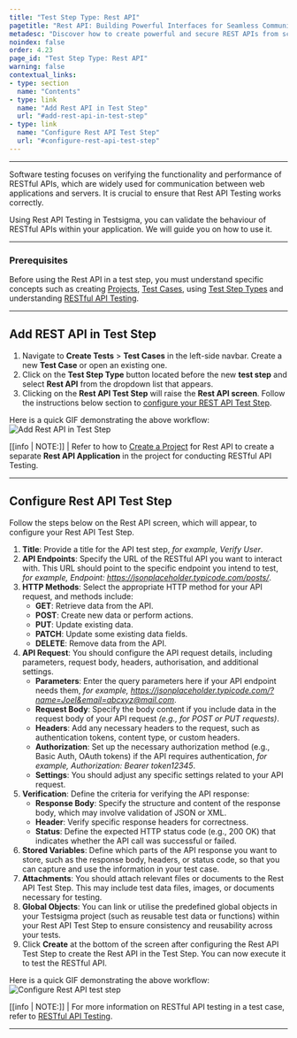 ```yaml
---
title: "Test Step Type: Rest API"
pagetitle: "Rest API: Building Powerful Interfaces for Seamless Communication"
metadesc: "Discover how to create powerful and secure REST APIs from scratch in this comprehensive guide that covers best practices, authentication, and error handling."
noindex: false
order: 4.23
page_id: "Test Step Type: Rest API"
warning: false
contextual_links:
- type: section
  name: "Contents"
- type: link
  name: "Add Rest API in Test Step"
  url: "#add-rest-api-in-test-step"
- type: link
  name: "Configure Rest API Test Step"
  url: "#configure-rest-api-test-step" 
---
```


---

Software testing focuses on verifying the functionality and performance of RESTful APIs, which are widely used for communication between web applications and servers. It is crucial to ensure that Rest API Testing works correctly.

Using Rest API Testing in Testsigma, you can validate the behaviour of RESTful APIs within your application. We will guide you on how to use it.

---
### **Prerequisites**

Before using the Rest API in a test step, you must understand specific concepts such as creating [Projects](https://testsigma.com/docs/projects/overview/), [Test Cases](https://testsigma.com/docs/test-cases/manage/add-edit-delete/), using [Test Step Types](https://testsigma.com/docs/test-cases/step-types/overview/) and understanding [RESTful API Testing](https://testsigma.com/docs/test-cases/create-steps-restapi/restful-api-overview/).

---

## **Add REST API in Test Step**

1. Navigate to **Create Tests** > **Test Cases** in the left-side navbar. Create a new **Test Case** or open an existing one.
2. Click on the **Test Step Type** button located before the new **test step** and select **Rest API** from the dropdown list that appears.
3. Clicking on the **Rest API Test Step** will raise the **Rest API screen**. Follow the instructions below section to [configure your REST API Test Step](https://testsigma.com/docs/test-cases/step-types/rest-api/#configure-rest-api-test-step).

Here is a quick GIF demonstrating the above workflow: ![Add Rest API in Test Step](https://s3.amazonaws.com/static-docs.testsigma.com/new_images/projects/applications/addrestapi_teststep.gif)

[[info | NOTE:]]
| Refer to how to [Create a Project](https://testsigma.com/docs/projects/overview/#creating-a-project) for Rest API to create a separate **Rest API Application** in the project for conducting RESTful API Testing.

---

## **Configure Rest API Test Step**

Follow the steps below on the Rest API screen, which will appear, to configure your Rest API Test Step.

1. **Title**: Provide a title for the API test step, *for example, Verify User*.
2. **API Endpoints**: Specify the URL of the RESTful API you want to interact with. This URL should point to the specific endpoint you intend to test, *for example, Endpoint: https://jsonplaceholder.typicode.com/posts/*.
3. **HTTP Methods**: Select the appropriate HTTP method for your API request, and methods include:
    - **GET**: Retrieve data from the API.
    - **POST**: Create new data or perform actions.
    - **PUT**: Update existing data.
    - **PATCH**: Update some existing data fields.
    - **DELETE**: Remove data from the API.
4. **API Request**: You should configure the API request details, including parameters, request body, headers, authorisation, and additional settings.
    - **Parameters**: Enter the query parameters here if your API endpoint needs them, *for example, https://jsonplaceholder.typicode.com/?name=Joel&email=abcxyz@mail.com*.
    - **Request Body**: Specify the body content if you include data in the request body of your API request *(e.g., for POST or PUT requests)*.
    - **Headers**: Add any necessary headers to the request, such as authentication tokens, content type, or custom headers.
    - **Authorization**: Set up the necessary authorization method (e.g., Basic Auth, OAuth tokens) if the API requires authentication, *for example, Authorization: Bearer token12345*.
    - **Settings**: You should adjust any specific settings related to your API request.
5. **Verification**: Define the criteria for verifying the API response:
    - **Response Body**: Specify the structure and content of the response body, which may involve validation of JSON or XML.
    - **Header**: Verify specific response headers for correctness.
    - **Status**: Define the expected HTTP status code (e.g., 200 OK) that indicates whether the API call was successful or failed.
6. **Stored Variables**: Define which parts of the API response you want to store, such as the response body, headers, or status code, so that you can capture and use the information in your test case.
7. **Attachments**: You should attach relevant files or documents to the Rest API Test Step. This may include test data files, images, or documents necessary for testing.
8. **Global Objects**: You can link or utilise the predefined global objects in your Testsigma project (such as reusable test data or functions) within your Rest API Test Step to ensure consistency and reusability across your tests.
9. Click **Create** at the bottom of the screen after configuring the Rest API Test Step to create the Rest API in the Test Step. You can now execute it to test the RESTful API.

Here is a quick GIF demonstrating the above workflow: ![Configure Rest API test step](https://s3.amazonaws.com/static-docs.testsigma.com/new_images/projects/applications/config_restapi_tst.gif)

[[info | NOTE:]]
| For more information on RESTful API testing in a test case, refer to [RESTful API Testing](https://testsigma.com/docs/test-cases/create-steps-restapi/restful-api-overview/).

---
